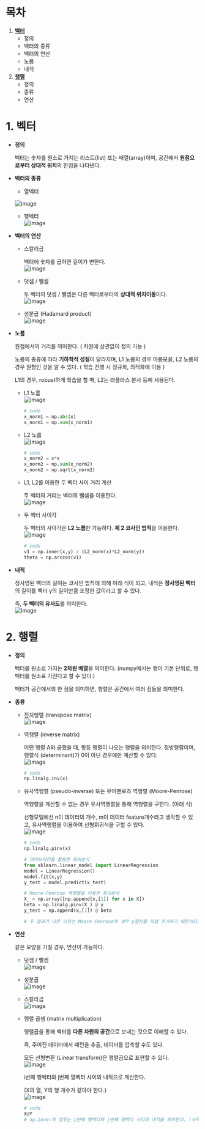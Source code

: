 # 목차

1. [**벡터**](#1-벡터)
   - 정의
   - 벡터의 종류
   - 벡터의 연산
   - 노름
   - 내적
2. [**행렬**](#2-행렬)
   - 정의
   - 종류
   - 연산

# 1. 벡터

- **정의**

  벡터는 숫자를 원소로 가지는 리스트(list) 또는 배열(array)이며, 공간에서 **원점으로부터 상대적 위치**의 한점을 나타낸다. 

- **벡터의 종류**

  - 열벡터  

  ![image](https://user-images.githubusercontent.com/71866756/149742429-c0f640dd-e692-499e-978d-4a64d6833865.png)  


  - 행벡터  
    ![image](https://user-images.githubusercontent.com/71866756/149742497-a214c15d-1945-4d5b-82fc-c4af7f13ccb9.png)  

- **벡터의 연산**

  - 스칼라곱

    벡터에 숫자를 곱하면 길이가 변한다.   
    ![image](https://user-images.githubusercontent.com/71866756/149742557-637ec3ba-94f8-4810-8614-81dab90a9377.png)  

   

  - 덧셈 / 뺄셈

    두 벡터의 덧셈 / 뺄셈은 다른 벡터로부터의 **상대적 위치이동**이다.   
    ![image](https://user-images.githubusercontent.com/71866756/149742627-c95d4e88-0459-48b4-ad8f-2c0625df318c.png)  
    

  - 성분곱 (Hadamard product)  
    ![image](https://user-images.githubusercontent.com/71866756/149742703-9efc8837-6aaf-4687-8c01-5f25c3ac4a81.png)  
    

- **노름**

  원점에서의 거리를 의미한다. ( 차원에 상관없이 정의 가능 )

  노름의 종류에 따라 **기하학적 성질**이 달라지며, L1 노름의 경우 마름모꼴, L2 노름의 경우 원형인 것을 알 수 있다.  ( 학습 진행 시 정규화, 최적화에 이용 )

  L1의 경우, robust하게 학습을 할 때, L2는 라플라스 분사 등에 사용된다. 

  - L1 노름  
    ![image](https://user-images.githubusercontent.com/71866756/149742818-5585b3f9-5c0a-4d25-9b90-1d75080fb92d.png)  

    ```python
    # code
    x_norm1 = np.abs(x)
    x_norm1 = np.sum(x_norm1)
    ```

    

    

  - L2 노름  
    ![image](https://user-images.githubusercontent.com/71866756/149742870-34e064da-1e0c-4e04-9aa5-6cdf27872511.png)  

    ```python
    # code
    x_norm2 = x*x
    x_norm2 = np.sum(x_norm2)
    x_norm2 = np.sqrt(x_norm2)
    ```

    

  - L1, L2를 이용한 두 벡터 사이 거리 계산 

    두 벡터의 거리는 벡터의 뺄셈을 이용한다.   
    ![image](https://user-images.githubusercontent.com/71866756/149742926-f2838fa5-7854-4d18-af98-b2b2260ba8ec.png)  

  - 두 벡터 사이각

    두 벡터의 사이각은 **L2 노름**만 가능하다. **제 2 코사인 법칙**을 이용한다.   
    ![image](https://user-images.githubusercontent.com/71866756/149742969-a9f6a7ad-8857-4d90-95fc-e8b7d38d3806.png)  

    ```python
    # code
    v1 = np.inner(x,y) / (L2_norm(x)*L2_norm(y))
    theta = np.arccos(v1)
    ```

  

- **내적**

  정사영된 벡터의 길이는 코사인 법칙에 의해 아래 식이 되고, 내적은 **정사영된 벡터**의 길이를 벡터 y의 길이만큼 조정한 값이라고 할 수 있다. 

  즉, **두 벡터의 유사도**를 의미한다.   
  ![image](https://user-images.githubusercontent.com/71866756/149743014-7f78b947-7f9a-4e04-939b-7c4a6911e17e.png)  



# 2. 행렬

- **정의**

  벡터를 원소로 가지는 **2차원 배열**을 의미한다. (numpy에서는 행이 기본 단위로, 행벡터를 원소로 가진다고 할 수 있다.)

  벡터가 공간에서의 한 점을 의미하면, 행렬은 공간에서 여러 점들을 의미한다. 

- **종류**

  - 전치행렬 (transpose matrix)  
    ![image](https://user-images.githubusercontent.com/71866756/149743086-009a6fff-5153-4c3d-a106-86759ec084aa.png)  

  - 역행렬 (inverse matrix)

    어떤 행렬 A와 곱했을 때, 항등 행렬이 나오는 행렬을 의미한다. 정방행렬이며, 행렬식 (determinant)가 0이 아닌 경우에만 계산할 수 있다.   
    ![image](https://user-images.githubusercontent.com/71866756/149743136-c1f7036c-c79d-4973-b807-a155ef8b2666.png)  

    ```python
    # code
    np.linalg.inv(x)
    ```

  - 유사역행렬 (pseudo-inverse) 또는 무어펜로즈 역행렬 (Moore-Penrose)

    역행렬을 계산할 수 없는 경우 유사역행렬을 통해 역행렬을 구한다. (아래 식)

    선형모델에선 n이 데이터의 개수, m이 데이터 feature개수라고 생각할 수 있고, 유사역행렬을 이용하여 선형회귀식을 구할 수 있다.   
    ![image](https://user-images.githubusercontent.com/71866756/149743188-1c7f8832-08f8-4fea-af2d-e9790ea38b3d.png)  

    ```python
    # code
    np.linalg.pinv(x)
    
    # 라이브러리를 활용한 회귀분석 
    from sklearn.linear_model import LinearRegression
    model = LinearRegression()
    model.fit(x,y)
    y_test = model.predict(x_test)
    
    # Moore-Penrose 역행렬을 이용한 회귀분석
    X_ = np.array([np.append(x,[1]) for x in X])
    beta = np.linalg.pinv(X_) @ y
    y_test = np.append(x,[1]) @ beta
    
    # 두 결과가 다른 이유는 Moore-Penrose의 경우 y절편을 직접 추가하기 때문이다. 
    ```

    

- **연산**

  같은 모양을 가질 경우, 연산이 가능하다. 

  - 덧셈 / 뺄셈  
    ![image](https://user-images.githubusercontent.com/71866756/149743250-446a85e4-b60c-4cd0-aa5d-a364c6764333.png)  

  - 성분곱  
    ![image](https://user-images.githubusercontent.com/71866756/149743309-72466b00-cb98-408b-b58f-69452ce53f25.png)  

  - 스칼라곱  
    ![image](https://user-images.githubusercontent.com/71866756/149743358-a023ee71-a974-4999-a846-4620115198ab.png)  

  - 행렬 곱셈 (matrix multiplication)

    행렬곱을 통해 벡터를 **다른 차원의 공간**으로 보내는 것으로 이해할 수 있다. 

    즉, 주어진 데이터에서 패턴을 추출, 데이터를 압축할 수도 있다. 

    모든 선형변환 (Linear transform)은 행렬곱으로 표현할 수 있다.   
    ![image](https://user-images.githubusercontent.com/71866756/149743425-10e00544-05eb-434f-87b0-794b8741839e.png)  
    

    i번째 행벡터와 j번째 열벡터 사이의 내적으로 계산한다. 

    (X의 열, Y의 행 개수가 같아야 한다.)  
    ![image](https://user-images.githubusercontent.com/71866756/149743473-6edbbdc5-321b-4c02-b6eb-31f9f6fc265b.png)  

    ```python
    # code
    X@Y
    # np.inner의 경우는 i번째 행벡터와 j번째 행벡터 사이의 내적을 의미한다. (수학에서의 내적과는 다르다!)
    ```

  

  
